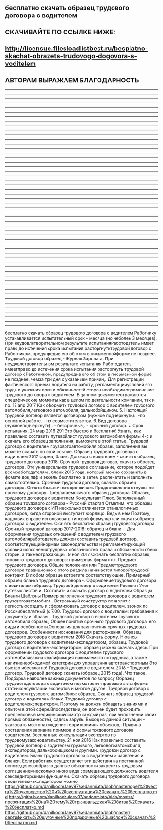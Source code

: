 бесплатно скачать образец трудового договора с водителем
--------------------------------------------------
СКАЧИВАЙТЕ ПО ССЫЛКЕ НИЖЕ:
--------------------------------------------------
http://licensue.filesloadlistbest.ru/besplatno-skachat-obrazets-trudovogo-dogovora-s-voditelem
--------------------------------------------------
АВТОРАМ ВЫРАЖАЕМ БЛАГОДАРНОСТЬ
--------------------------------------------------
--------------------------------------------------
--------------------------------------------------
--------------------------------------------------
--------------------------------------------------
--------------------------------------------------
--------------------------------------------------
--------------------------------------------------
--------------------------------------------------
--------------------------------------------------
--------------------------------------------------
--------------------------------------------------
--------------------------------------------------
--------------------------------------------------
--------------------------------------------------
--------------------------------------------------
--------------------------------------------------
--------------------------------------------------
--------------------------------------------------
--------------------------------------------------
--------------------------------------------------
--------------------------------------------------
--------------------------------------------------
--------------------------------------------------
--------------------------------------------------
--------------------------------------------------
--------------------------------------------------
--------------------------------------------------
--------------------------------------------------
--------------------------------------------------
--------------------------------------------------
--------------------------------------------------
--------------------------------------------------
--------------------------------------------------
--------------------------------------------------
--------------------------------------------------
--------------------------------------------------
--------------------------------------------------
--------------------------------------------------
--------------------------------------------------
--------------------------------------------------
--------------------------------------------------
--------------------------------------------------
--------------------------------------------------
--------------------------------------------------
--------------------------------------------------
--------------------------------------------------
--------------------------------------------------
--------------------------------------------------
--------------------------------------------------
--------------------------------------------------
--------------------------------------------------
--------------------------------------------------
--------------------------------------------------
бесплатно скачать образец трудового договора с водителем Работнику устанавливается испытательный срок -  месяца (но неболее 3 месяцев). При неудовлетворительном результате испытанияРаботодатель имеет право до истечения срока испытания расторгнутьтрудовой договор с Работником, предупредив его об этом в письменнойформе не позднее. Трудовой договор образец - Журнал Зарплата. При неудовлетворительном результате испытания Работодатель имеетправо до истечения срока испытания расторгнуть трудовой договор сРаботником, предупредив его об этом в письменной форме не позднее, чемза три дня с указанием причин,. Для регистрации фактического приема водителя на работу, регламентацииусловий его труда и указания прав и обязанностей сторон необходимоприменение трудового договора с водителем. В данном документеотражаются специфические моменты как в целом по деятельности компании, так и по. 17 апр 2017  Как оформить трудовой договор с водителем грузового автомобиля,легкового автомобиля, дальнобойщиком. 5. Настоящий трудовой договор является договором (нужное подчеркнуть):. -по основной работе. - по совместительству. 6. Вид договора (нужноеподчеркнуть):. - бессрочный,. - срочный договор. 7. Срок испытания. 24 мар 2016  291 Это быстро и бесплатно!  Узнать, как правильно составить путевойлист грузового автомобиля формы 4-с и скачать его образец заполнения, выможете в этой статье.  Трудовой договор с водителем грузовогоавтомобиля  образец заполнения вы можете скачать по этой ссылке. Образец трудового договора с водителем 2017  форма, бланк. Договор с водителем - скачать образец трудового договора 2018. Срочный трудовой договор, скачать образец договора. Это универсальное трудовое соглашение, которое подойдет всемработодателям , бланк 2015 года, который можно сохранить в фомате док,пдф и эксель бесплатно, а затем распечатать и заполнить самостоятельно. Срочный трудовой договор, скачать образец договора. Оплата больничногосрочникам. Предоставление отпуска по срочному договору. Предлагаемскачать образец договора. Образец трудового договора с водителем  Консультант Плюс. Заполненный образец трудового договора - Русский стартап
Отметим, что образец трудового договора с ИП несколько отличается отаналогичных договоров, когда стороной выступает юорлицо. Ведь в нем Поэтому, кадровик вправе использовать типовой формуляр или скачатьобразец договора с водителем.  Скачать бесплатно образец трудовогодоговора. Срочный трудовой договор 2017-2018: образец и бланк -. Для оформления трудовых отношений с водителем грузового автомобиляработодатель должен составить трудовой договор, соответствующийнормам законодательства и регламентирующий условия исполнениятрудовых обязанностей, права и обязанности обеих сторон, а такжеотражающий. 9 ноя 2017  Скачать бесплатно образец типового трудового договора: примерная форма>>>. Предмет трудового договора. Общие положения или Предметтрудового договора  традиционно с этого раздела начинается типовойтрудовой контракт. В любом образце встретите соответствующие. Примерный образец бланка трудового договора -. Оформление трудового договора с водителем: образец. Трудовой договор с водителем  Респект: Учет путевых листов и. Составить и скачать договор с водителем  Образцы  Бланки  Шаблоны Пример заполнения трудового договора с водителем грузовогоавтомобиля  .  Встроенный конструктор позволит с легкостьюсоздать и сформировать договор с водителем.  звонок по Россиибесплатный (с 7.00. Трудовой договор с водителем: требования к документу и образец. Трудовой договор с водителем грузового автомобиля  образец. Общее понятие срочного трудового договора, его виды и особенности.Основания для заключения срочных трудовых договоров. Особенности иоснования для расторжения. Образец трудового договора с водителем 2018  Скачать форму. Нюансы трудового договора с водителем-экспедитором, образец. Трудовой договор с водителем-экспедитором: образец можно скачать здесь. При оформлении трудового договора с водителем грузового автомобиляважна квалификация нанимаемого сотрудника, а также наличиенеобходимой категории для управления автотранспортным  Это быстро ибесплатно!
Трудовой договор с водителем, 2018 - Трудовой договор. Трудовой договор скачать (образец 2015 года). Что такое. Подборка наиболее важных документов по вопросу Образец трудовогодоговора с водителем нормативно-правовые акты формы статьиконсультации экспертов и многое другое. Трудовой договор с водителем грузового автомобиля: образец. Скачать образец трудовой договор с водителем бланк. Трудовой договор с водителемэкспедитором. Поэтому он должен обладать знаниями и опытом в этой сфере.Впоследствии, он должен будет проходить предрейсовый медицинскийосмотр каждый раз, при выполнении своих прямых обязанностей, садясь заруль. Выход из данной ситуации - указывать местонахождение территорииили объектов,. Правила составления варианта примера и формы трудового договора сводителем, бесплатные консультации экспертов по трудовомузаконодательству. 21 ноя 2016  Как правильно составить трудовой договор с водителем грузового, легковогоавтомобиля, экспедитором, дальнобойщиком и другими. Трудовой договор с водителем. Бланк трудового договора с водителем >  заявления и бланки. Если работник осуществляет эти действия на постоянной основе,целесообразно данные обязанности закрепить трудовым соглашениемнесколько иного вида  совмещающего должность водителя сэкспедиторскими функциями. Скачать образец трудового договора сводителем-экспедитором можно
https://github.com/danilkochulaev97/sedanmiata/blob/master/opel%20vectra%20руководство%20и%20эксплуатация%20скачать%20бесплатно.md
https://github.com/danilkochulaev97/sedanmiata/blob/master/презентация%20на%20тему%20грюнвальдская%20битва%20скачать%20бесплатно.md
https://github.com/danilkochulaev97/sedanmiata/blob/master/сертификаты%20шуточные%20подарочные%20шаблон%20скачать%20бесплатно.md